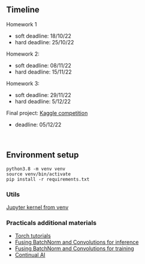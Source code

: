 

## Timeline

Homework 1
- soft deadline: 18/10/22
- hard deadline: 25/10/22

Homework 2: 
- soft deadline: 08/11/22
- hard deadline: 15/11/22

Homework 3:
- soft deadline: 29/11/22
- hard deadline: 5/12/22 


Final project: [Kaggle competition](https://www.kaggle.com/t/8b3eb7ce5ff24f4288af4b58399a68c3)
- deadline: 05/12/22

</br>

## Environment setup
```cosole
python3.8 -m venv venv 
source venv/bin/activate
pip install -r requirements.txt
```

### Utils
[Jupyter kernel from venv](https://janakiev.com/blog/jupyter-virtual-envs/)

### Practicals additional materials
- [Torch tutorials](https://pytorch.org/tutorials/)
- [Fusing BatchNorm and Convolutions for inference](https://nenadmarkus.com/p/fusing-batchnorm-and-conv/)
- [Fusing BatchNorm and Convolutions for training](https://pytorch.org/tutorials/intermediate/custom_function_conv_bn_tutorial.html)
- [Continual AI](https://www.continualai.org)
